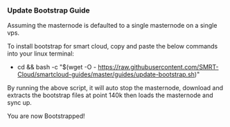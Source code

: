 ### Update Bootstrap Guide

Assuming the masternode is defaulted to a single masternode on a single vps.

To install bootstrap for smart cloud, copy and paste the below commands into your linux terminal:
* cd && bash -c "$(wget -O - https://raw.githubusercontent.com/SMRT-Cloud/smartcloud-guides/master/guides/update-bootstrap.sh)"

By running the above script, it will auto stop the masternode, download and extracts the bootstrap files at point 140k then loads the masternode and sync up.


You are now Bootstrapped!